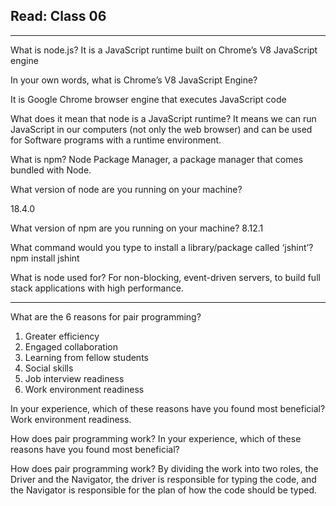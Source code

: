 ## Read: Class 06
______

What is node.js?
It is a JavaScript runtime built on Chrome’s V8 JavaScript engine

In your own words, what is Chrome’s V8 JavaScript Engine?

It is Google Chrome browser engine that executes JavaScript code

What does it mean that node is a JavaScript runtime?
It means we can run JavaScript in our computers (not only the web browser) and can be used for Software programs with a runtime environment.

What is npm?
Node Package Manager, a package manager that comes bundled with Node.

What version of node are you running on your machine?

18.4.0

What version of npm are you running on your machine?
8.12.1

What command would you type to install a library/package called ‘jshint’?
npm install jshint

What is node used for?
For non-blocking, event-driven servers, to build full stack applications with high performance.

___________________________________________________

What are the 6 reasons for pair programming?
1. Greater efficiency
2. Engaged collaboration
3. Learning from fellow students
4. Social skills
5. Job interview readiness
6. Work environment readiness

In your experience, which of these reasons have you found most beneficial?
Work environment readiness.

How does pair programming work?
In your experience, which of these reasons have you found most beneficial?

How does pair programming work?
By dividing the work into two roles, the Driver and the Navigator, the driver is responsible for typing the code, and the Navigator is responsible for the plan of how the code should be typed.
